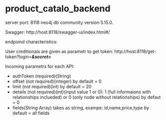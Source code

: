 # product_catalo_backend

server port: 8118
neo4j db community version 	5.15.0.

Swagger: http://host:8118/swagger-ui/index.html#/

endpoind characteristics:

User creditionals are given as parametr to get token:
http://host:8118/get-token?login=***&secret=***


Incoming parametrs for each API:

  - authToken (required)(String)
  - offset (not required)(integer) by default = 0
  - limit (not required)(int) by default = 20
  - details (not required)(int)(input value 1 or 0): 1 (full informaions with relationships inclueded) or 0 (only node without relationships) by defaut = 0
  - fields(String Array) takes as string, exampe: id,name,price,type by default = all fields
